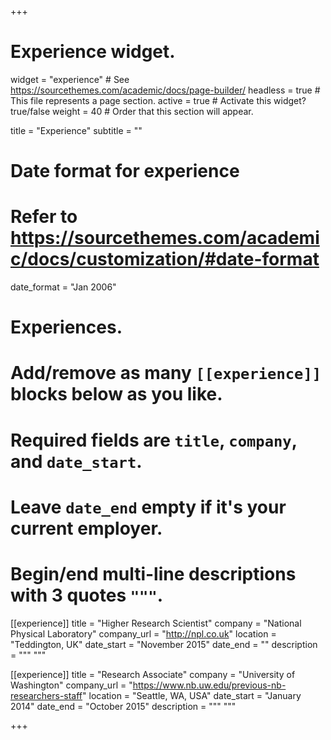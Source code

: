 +++
# Experience widget.
widget = "experience"  # See https://sourcethemes.com/academic/docs/page-builder/
headless = true  # This file represents a page section.
active = true  # Activate this widget? true/false
weight = 40  # Order that this section will appear.

title = "Experience"
subtitle = ""

# Date format for experience
#   Refer to https://sourcethemes.com/academic/docs/customization/#date-format
date_format = "Jan 2006"

# Experiences.
#   Add/remove as many `[[experience]]` blocks below as you like.
#   Required fields are `title`, `company`, and `date_start`.
#   Leave `date_end` empty if it's your current employer.
#   Begin/end multi-line descriptions with 3 quotes `"""`.
[[experience]]
  title = "Higher Research Scientist"
  company = "National Physical Laboratory"
  company_url = "http://npl.co.uk"
  location = "Teddington, UK"
  date_start = "November 2015"
  date_end = ""
  description = """ """

[[experience]]
  title = "Research Associate"
  company = "University of Washington"
  company_url = "https://www.nb.uw.edu/previous-nb-researchers-staff"
  location = "Seattle, WA, USA"
  date_start = "January 2014"
  date_end = "October 2015"
  description = """ """

+++
